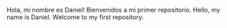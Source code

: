 Hola, mi nombre es Daniel! Bienvenidos a mi primer repositorio.
Hello, my name is Daniel. Welcome to my first repository.
